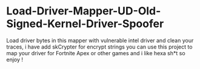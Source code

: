 # Load-Driver-Mapper-UD-Old-Signed-Kernel-Driver-Spoofer
Load driver bytes in this mapper with vulnerable intel driver and clean your traces, i have add skCrypter for encrypt strings you can use this project to map your driver for Fortnite Apex or other games and i like hexa sh*t so enjoy !






